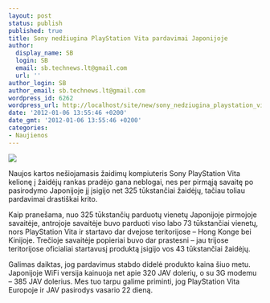 ```yaml
---
layout: post
status: publish
published: true
title: Sony nedžiugina PlayStation Vita pardavimai Japonijoje
author:
  display_name: SB
  login: SB
  email: sb.technews.lt@gmail.com
  url: ''
author_login: SB
author_email: sb.technews.lt@gmail.com
wordpress_id: 6262
wordpress_url: http://localhost/site/new/sony_nedziugina_playstation_vita_pardavimai_japonijoje/
date: '2012-01-06 13:55:46 +0200'
date_gmt: '2012-01-06 13:55:46 +0200'
categories:
- Naujienos
---
```

<div class="imgright"><img src="http://technews.lt/upload/playstation_vita1.jpg"  /></div>
<p>Naujos kartos nešiojamasis žaidimų kompiuteris Sony PlayStation Vita kelionę į žaidėjų rankas pradėjo gana neblogai, nes per pirmąją savaitę po pasirodymo Japonijoje jį įsigijo net 325 tūkstančiai žaidėjų, tačiau toliau pardavimai drastiškai krito.</p>
<p>Kaip pranešama, nuo 325 tūkstančių parduotų vienetų Japonijoje pirmojoje savaitėje, antrojoje savaitėje buvo parduoti viso labo 73 tūkstančiai vienetų, nors PlayStation Vita ir startavo dar dvejose teritorijose – Hong Konge bei Kinijoje. Trečioje savaitėje popieriai buvo dar prastesni – jau trijose teritorijose oficialiai startavusį produktą įsigijo vos 43 tūkstančiai žaidėjų.</p>
<p>Galimas daiktas, jog pardavimus stabdo didelė produkto kaina šiuo metu. Japonijoje WiFi versija kainuoja net apie 320 JAV dolerių, o su 3G modemu – 385 JAV dolerius. Mes tuo tarpu galime priminti, jog PlayStation Vita Europoje ir JAV pasirodys vasario 22 dieną.<br /></p>
